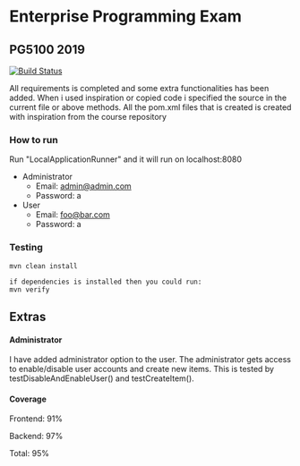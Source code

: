 # Enterprise Programming Exam

## PG5100 2019

[![Build Status](https://travis-ci.com/alexander474/Enterprise_programming_exercise.svg?token=Jcye5ttDhAMRpUM3Ca28&branch=master)](https://travis-ci.com/alexander474/Enterprise_programming_exercise)

All requirements is completed and some extra functionalities has been added. When i used inspiration or copied code i specified the source in the current file or above methods. All the pom.xml files that is created is created with inspiration from the course repository

[Course Repository]: https://github.com/arcuri82/testing_security_development_enterprise_systems	"Course Repository"



### How to run

Run "LocalApplicationRunner" and it will run on localhost:8080

- Administrator
  - Email: admin@admin.com
  - Password: a
- User
  - Email: foo@bar.com
  - Password: a

### Testing

```
mvn clean install

if dependencies is installed then you could run:
mvn verify
```



## Extras

#### Administrator

I have added administrator option to the user. The administrator gets access to enable/disable user accounts and create new items. This is tested by testDisableAndEnableUser() and testCreateItem().



#### Coverage

Frontend: 91%

Backend: 97%

Total: 95%

